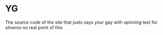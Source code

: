 # YG
The source code of the site that justs says your gay with spinning text for silveros no real point of this
